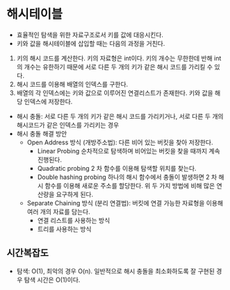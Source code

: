 # 해시테이블

- 효율적인 탐색을 위한 자료구조로서 키를 값에 대응시킨다.
- 키와 값을 해시테이블에 삽입할 때는 다음의 과정을 거친다.

1. 키의 해시 코드를 계산한다. 키의 자료형은 int이다. 키의 개수는 무한한데 반해 int의 개수는 유한하기 때문에 서로 다른 두 개의 키가 같은 해시 코드를 가리킬 수 있다.
2. 해시 코드를 이용해 배열의 인덱스를 구한다.
3. 배열의 각 인덱스에는 키와 값으로 이루어진 연결리스트가 존재한다. 키와 값을 해당 인덱스에 저장한다.

- 해시 충돌: 서로 다른 두 개의 키가 같은 해시 코드를 가리키거나, 서로 다른 두 개의 해시코드가 같은 인덱스를 가리키는 경우
- 해시 충돌 해결 방안
  - Open Address 방식 (개방주소법): 다른 비어 있는 버킷을 찾아 저장한다.
    - Linear Probing 순차적으로 탐색하며 비어있는 버킷을 찾을 때까지 계속 진행된다.
    - Quadratic probing 2 차 함수를 이용해 탐색할 위치를 찾는다.
    - Double hashing probing 하나의 해시 함수에서 충돌이 발생하면 2 차 해시 함수를 이용해 새로운 주소를 할당한다. 위 두 가지 방법에 비해 많은 연산량을 요구하게 된다.
  - Separate Chaining 방식 (분리 연결법): 버킷에 연결 가능한 자료형을 이용해 여러 개의 자료를 담는다.
    - 연결 리스트를 사용하는 방식
    - 트리를 사용하는 방식

## 시간복잡도

- 탐색: O(1), 최악의 경우 O(n). 일반적으로 해시 충돌을 최소화하도록 잘 구현된 경우 탐색 시간은 O(1)이다.
